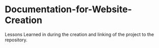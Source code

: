 # Documentation-for-Website-Creation
Lessons Learned in during the creation and linking of the project to the repository.

